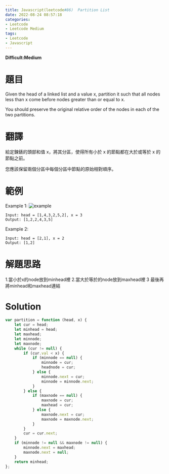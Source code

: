 ```yaml
---
title: Javascript(leetcode#86)  Partition List
date: 2022-08-24 08:57:18
categories: 
- Leetcode 
- Leetcode Medium 
tags:
- Leetcode
- Javascript
---
```


**Difficult:Medium**



# 題目
Given the head of a linked list and a value x, partition it such that all nodes less than x come before nodes greater than or equal to x.

You should preserve the original relative order of the nodes in each of the two partitions.
<!--more-->
# 翻譯
給定鍊錶的頭部和值 x，將其分區，使得所有小於 x 的節點都在大於或等於 x 的節點之前。

您應該保留兩個分區中每個分區中節點的原始相對順序。


# 範例

Example 1:
![example](../image/leetcode/leetcode86.jpg "example")
```
Input: head = [1,4,3,2,5,2], x = 3
Output: [1,2,2,4,3,5]
```

Example 2:
```
Input: head = [2,1], x = 2
Output: [1,2]
```


# 解題思路
1.當小於x的node放到minhead裡
2.當大於等於的node放到maxhead裡
3 最後再將minhead和maxhead連結
# Solution
```Javascript
var partition = function (head, x) {
    let cur = head;
    let minhead = head;
    let maxhead;
    let minnode;
    let maxnode;
    while (cur != null) {
        if (cur.val < x) {
            if (minnode == null) {
                minnode = cur;
                headnode = cur;
            } else {
                minnode.next = cur;
                minnode = minnode.next;
            }
        } else {
            if (maxnode == null) {
                maxnode = cur;
                maxhead = cur;
            } else {
                maxnode.next = cur;
                maxnode = maxnode.next;
            }
        }
        cur = cur.next;
    }
    if (minnode != null && maxnode != null) {
        minnode.next = maxhead;
        maxnode.next = null;
    }
    return minhead;
};
```